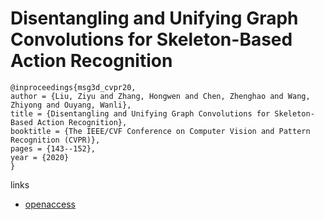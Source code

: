 # Disentangling and Unifying Graph Convolutions for Skeleton-Based Action Recognition

```
@inproceedings{msg3d_cvpr20,
author = {Liu, Ziyu and Zhang, Hongwen and Chen, Zhenghao and Wang, Zhiyong and Ouyang, Wanli},
title = {Disentangling and Unifying Graph Convolutions for Skeleton-Based Action Recognition},
booktitle = {The IEEE/CVF Conference on Computer Vision and Pattern Recognition (CVPR)},
pages = {143--152},
year = {2020}
}
```

links
- [openaccess](http://openaccess.thecvf.com/content_CVPR_2020/html/Liu_Disentangling_and_Unifying_Graph_Convolutions_for_Skeleton-Based_Action_Recognition_CVPR_2020_paper.html)

